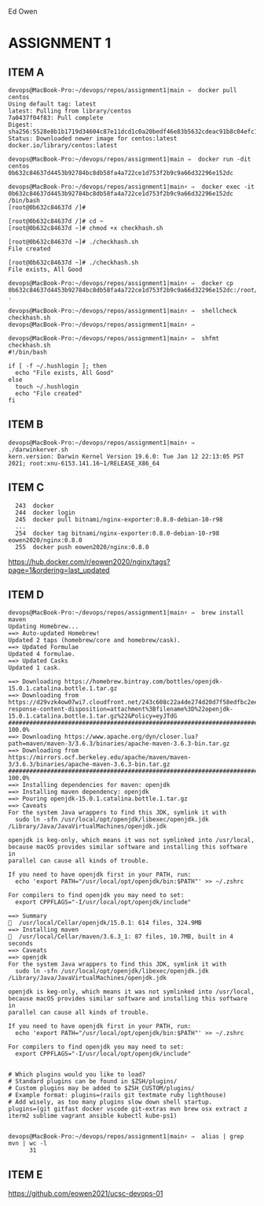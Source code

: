 Ed Owen

# ASSIGNMENT 1

## ITEM A

    devops@MacBook-Pro:~/devops/repos/assignment1|main ⇒  docker pull centos
    Using default tag: latest
    latest: Pulling from library/centos
    7a0437f04f83: Pull complete
    Digest: sha256:5528e8b1b1719d34604c87e11dcd1c0a20bedf46e83b5632cdeac91b8c04efc1
    Status: Downloaded newer image for centos:latest
    docker.io/library/centos:latest

    devops@MacBook-Pro:~/devops/repos/assignment1|main ⇒  docker run -dit centos
    0b632c84637d4453b92784bc8db58fa4a722ce1d753f2b9c9a66d32296e152dc

    devops@MacBook-Pro:~/devops/repos/assignment1|main⚡ ⇒  docker exec -it 0b632c84637d4453b92784bc8db58fa4a722ce1d753f2b9c9a66d32296e152dc /bin/bash
    [root@0b632c84637d /]#

    [root@0b632c84637d /]# cd ~
    [root@0b632c84637d ~]# chmod +x checkhash.sh

    [root@0b632c84637d ~]# ./checkhash.sh
    File created

    [root@0b632c84637d ~]# ./checkhash.sh
    File exists, All Good

    devops@MacBook-Pro:~/devops/repos/assignment1|main⚡ ⇒  docker cp 0b632c84637d4453b92784bc8db58fa4a722ce1d753f2b9c9a66d32296e152dc:/root/checkhash.sh .

    devops@MacBook-Pro:~/devops/repos/assignment1|main⚡ ⇒  shellcheck checkhash.sh
    devops@MacBook-Pro:~/devops/repos/assignment1|main⚡ ⇒

    devops@MacBook-Pro:~/devops/repos/assignment1|main⚡ ⇒  shfmt checkhash.sh
    #!/bin/bash

    if [ -f ~/.hushlogin ]; then
      echo "File exists, All Good"
    else
      touch ~/.hushlogin
      echo "File created"
    fi

## ITEM B

    devops@MacBook-Pro:~/devops/repos/assignment1|main⚡ ⇒  ./darwinkerver.sh
    kern.version: Darwin Kernel Version 19.6.0: Tue Jan 12 22:13:05 PST 2021; root:xnu-6153.141.16~1/RELEASE_X86_64

## ITEM C

      243  docker
      244  docker login
      245  docker pull bitnami/nginx-exporter:0.8.0-debian-10-r98
      ...
      254  docker tag bitnami/nginx-exporter:0.8.0-debian-10-r98 eowen2020/nginx:0.8.0
      255  docker push eowen2020/nginx:0.8.0

  https://hub.docker.com/r/eowen2020/nginx/tags?page=1&ordering=last_updated

## ITEM D

    devops@MacBook-Pro:~/devops/repos/assignment1|main⚡ ⇒  brew install maven
    Updating Homebrew...
    ==> Auto-updated Homebrew!
    Updated 2 taps (homebrew/core and homebrew/cask).
    ==> Updated Formulae
    Updated 4 formulae.
    ==> Updated Casks
    Updated 1 cask.

    ==> Downloading https://homebrew.bintray.com/bottles/openjdk-15.0.1.catalina.bottle.1.tar.gz
    ==> Downloading from https://d29vzk4ow07wi7.cloudfront.net/243c608c22a4de274d20d7f58edfbc2ee991b0e92861000de22d793230af9412?response-content-disposition=attachment%3Bfilename%3D%22openjdk-15.0.1.catalina.bottle.1.tar.gz%22&Policy=eyJTdG
    ######################################################################## 100.0%
    ==> Downloading https://www.apache.org/dyn/closer.lua?path=maven/maven-3/3.6.3/binaries/apache-maven-3.6.3-bin.tar.gz
    ==> Downloading from https://mirrors.ocf.berkeley.edu/apache/maven/maven-3/3.6.3/binaries/apache-maven-3.6.3-bin.tar.gz
    ######################################################################## 100.0%
    ==> Installing dependencies for maven: openjdk
    ==> Installing maven dependency: openjdk
    ==> Pouring openjdk-15.0.1.catalina.bottle.1.tar.gz
    ==> Caveats
    For the system Java wrappers to find this JDK, symlink it with
      sudo ln -sfn /usr/local/opt/openjdk/libexec/openjdk.jdk /Library/Java/JavaVirtualMachines/openjdk.jdk

    openjdk is keg-only, which means it was not symlinked into /usr/local,
    because macOS provides similar software and installing this software in
    parallel can cause all kinds of trouble.

    If you need to have openjdk first in your PATH, run:
      echo 'export PATH="/usr/local/opt/openjdk/bin:$PATH"' >> ~/.zshrc

    For compilers to find openjdk you may need to set:
      export CPPFLAGS="-I/usr/local/opt/openjdk/include"

    ==> Summary
    🍺  /usr/local/Cellar/openjdk/15.0.1: 614 files, 324.9MB
    ==> Installing maven
    🍺  /usr/local/Cellar/maven/3.6.3_1: 87 files, 10.7MB, built in 4 seconds
    ==> Caveats
    ==> openjdk
    For the system Java wrappers to find this JDK, symlink it with
      sudo ln -sfn /usr/local/opt/openjdk/libexec/openjdk.jdk /Library/Java/JavaVirtualMachines/openjdk.jdk

    openjdk is keg-only, which means it was not symlinked into /usr/local,
    because macOS provides similar software and installing this software in
    parallel can cause all kinds of trouble.

    If you need to have openjdk first in your PATH, run:
      echo 'export PATH="/usr/local/opt/openjdk/bin:$PATH"' >> ~/.zshrc

    For compilers to find openjdk you may need to set:
      export CPPFLAGS="-I/usr/local/opt/openjdk/include"


    # Which plugins would you like to load?
    # Standard plugins can be found in $ZSH/plugins/
    # Custom plugins may be added to $ZSH_CUSTOM/plugins/
    # Example format: plugins=(rails git textmate ruby lighthouse)
    # Add wisely, as too many plugins slow down shell startup.
    plugins=(git gitfast docker vscode git-extras mvn brew osx extract z iterm2 sublime vagrant ansible kubectl kube-ps1)


    devops@MacBook-Pro:~/devops/repos/assignment1|main⚡ ⇒  alias | grep mvn | wc -l
          31

## ITEM E

https://github.com/eowen2021/ucsc-devops-01